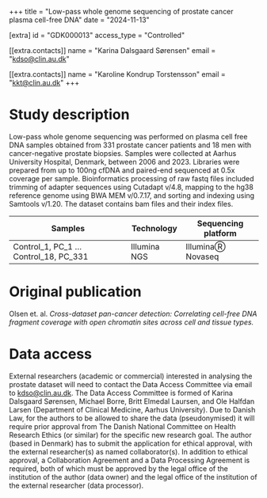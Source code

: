 +++
title = "Low-pass whole genome sequencing of prostate cancer plasma cell-free DNA"
date = "2024-11-13"

[extra]
id = "GDK000013"
access_type = "Controlled"

[[extra.contacts]]
name = "Karina Dalsgaard Sørensen"
email = "kdso@clin.au.dk"

[[extra.contacts]]
name = "Karoline Kondrup Torstensson"
email = "kkt@clin.au.dk"
+++

# Study description

Low-pass whole genome sequencing was performed on plasma cell free DNA samples obtained from 331 prostate cancer patients and 18 men with cancer-negative prostate biopsies. Samples were collected at Aarhus University Hospital, Denmark, between 2006 and 2023. Libraries were prepared from up to 100ng cfDNA and paired-end sequenced at 0.5x coverage per sample. Bioinformatics processing of raw fastq files included trimming of adapter sequences using Cutadapt v/4.8, mapping to the hg38 reference genome using BWA MEM v/0.7.17, and sorting and indexing using Samtools v/1.20. The dataset contains bam files and their index files.

Samples                                 | Technology    | Sequencing platform
----------------------------------------|---------------|--------------------
Control_1, PC_1 … Control_18, PC_331    | Illumina NGS  | IlluminaⓇ Novaseq


# Original publication

Olsen et. al. *Cross-dataset pan-cancer detection: Correlating cell-free DNA fragment coverage with open chromatin sites across cell and tissue types.*

# Data access

External researchers (academic or commercial) interested in analysing the prostate dataset will need to contact the Data Access Committee via email to kdso@clin.au.dk. The Data Access Committee is formed of Karina Dalsgaard Sørensen, Michael Borre, Britt Elmedal Laursen, and Ole Halfdan Larsen (Department of Clinical Medicine, Aarhus University). Due to Danish Law, for the authors to be allowed to share the data (pseudonymised) it will require prior approval from The Danish National Committee on Health Research Ethics (or similar) for the specific new research goal. The author (based in Denmark) has to submit the application for ethical approval, with the external researcher(s) as named collaborator(s). In addition to ethical approval, a Collaboration Agreement and a Data Processing Agreement is required, both of which must be approved by the legal office of the institution of the author (data owner) and the legal office of the institution of the external researcher (data processor).
